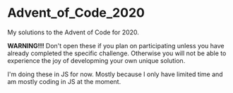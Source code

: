 # Advent_of_Code_2020

My solutions to the Advent of Code for 2020.

**WARNING!!!** Don't open these if you plan on participating unless you have already completed the specific challenge.  Otherwise you will not be able to experience the joy of developming your own unique solution.

I'm doing these in JS for now.  Mostly because I only have limited time and am mostly coding in JS at the moment.
